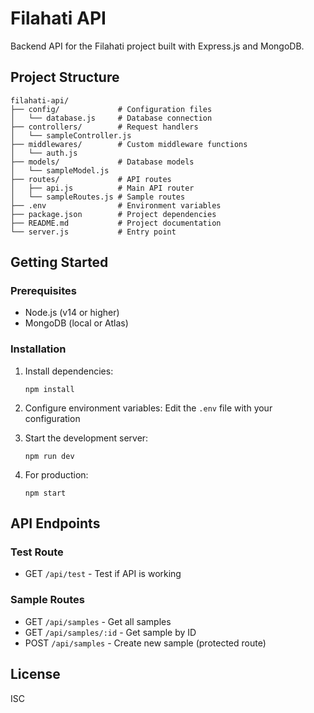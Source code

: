# Filahati API

Backend API for the Filahati project built with Express.js and MongoDB.

## Project Structure

```
filahati-api/
├── config/             # Configuration files
│   └── database.js     # Database connection
├── controllers/        # Request handlers
│   └── sampleController.js
├── middlewares/        # Custom middleware functions
│   └── auth.js
├── models/             # Database models
│   └── sampleModel.js
├── routes/             # API routes
│   ├── api.js          # Main API router
│   └── sampleRoutes.js # Sample routes
├── .env                # Environment variables
├── package.json        # Project dependencies
├── README.md           # Project documentation
└── server.js           # Entry point
```

## Getting Started

### Prerequisites

- Node.js (v14 or higher)
- MongoDB (local or Atlas)

### Installation

1. Install dependencies:
   ```
   npm install
   ```

2. Configure environment variables:
   Edit the `.env` file with your configuration

3. Start the development server:
   ```
   npm run dev
   ```

4. For production:
   ```
   npm start
   ```

## API Endpoints

### Test Route
- GET `/api/test` - Test if API is working

### Sample Routes
- GET `/api/samples` - Get all samples
- GET `/api/samples/:id` - Get sample by ID
- POST `/api/samples` - Create new sample (protected route)

## License

ISC
